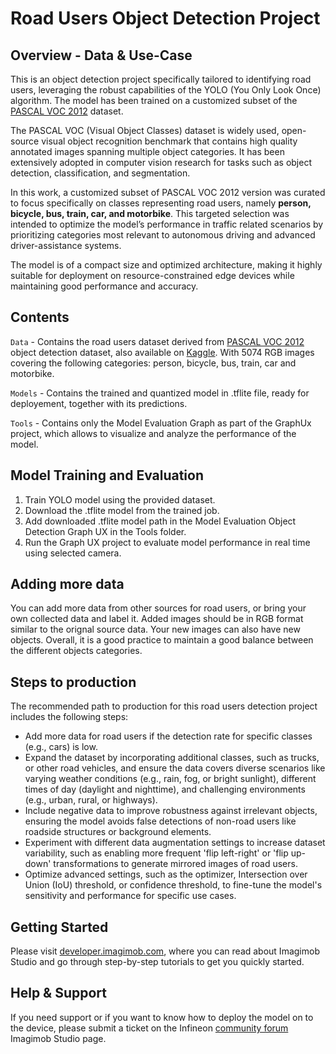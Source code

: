 # Road Users Object Detection Project

## Overview - Data & Use-Case

This is an object detection project specifically tailored to identifying road users, leveraging the robust capabilities of the YOLO (You Only Look Once) algorithm. The model has been trained on a customized subset of the [PASCAL VOC 2012](https://docs.ultralytics.com/datasets/detect/voc/) dataset. 

The PASCAL VOC (Visual Object Classes) dataset is widely used, open-source visual object recognition benchmark that contains high quality annotated images spanning multiple object categories. It has been extensively adopted in computer vision research for tasks such as object detection, classification, and segmentation. 

In this work, a customized subset of PASCAL VOC 2012 version was curated to focus specifically on classes representing road users, namely **person, bicycle, bus, train, car, and motorbike**. This targeted selection was intended to optimize the model’s performance in traffic related scenarios by prioritizing categories most relevant to autonomous driving and advanced driver-assistance systems. 

The model is of a compact size and optimized architecture, making it highly suitable for deployment on resource-constrained edge devices while maintaining good performance and accuracy.

## Contents

`Data` 	- Contains the road users dataset derived from [PASCAL VOC 2012](https://docs.ultralytics.com/datasets/detect/voc/) object detection dataset, also available on [Kaggle](https://www.kaggle.com/datasets/gopalbhattrai/pascal-voc-2012-dataset). With 5074 RGB images covering the following categories: person, bicycle, bus, train, car and motorbike.   

`Models` - Contains the trained and quantized model in .tflite file, ready for deployement, together with its predictions.

`Tools`	-  Contains only the Model Evaluation Graph as part of the GraphUx project, which allows to visualize and analyze the performance of the model.

## Model Training and Evaluation
 
1. Train YOLO model using the provided dataset.
2. Download the .tflite model from the trained job.
3. Add downloaded .tflite model path in the Model Evaluation Object Detection Graph UX in the Tools folder.
4. Run the Graph UX project to evaluate model performance in real time using selected camera.


## Adding more data

You can add more data from other sources for road users, or bring your own collected data and label it. Added images should be in RGB format similar to the orignal source data. Your new images can also have new objects. Overall, it is a good practice to maintain a good balance between the different objects categories.

## Steps to production

The recommended path to production for this road users detection project includes the following steps:  
- Add more data for road users if the detection rate for specific classes (e.g., cars) is low.
- Expand the dataset by incorporating additional classes, such as trucks, or other road vehicles, and ensure the data covers diverse scenarios like varying weather conditions (e.g., rain, fog, or bright sunlight), different times of day (daylight and nighttime), and challenging environments (e.g., urban, rural, or highways).
- Include negative data to improve robustness against irrelevant objects, ensuring the model avoids false detections of non-road users like roadside structures or background elements.
- Experiment with different data augmentation settings to increase dataset variability, such as enabling more frequent 'flip left-right' or 'flip up-down' transformations to generate mirrored images of road users.
- Optimize advanced settings, such as the optimizer, Intersection over Union (IoU) threshold, or confidence threshold, to fine-tune the model's sensitivity and performance for specific use cases.


## Getting Started

Please visit [developer.imagimob.com](https://developer.imagimob.com), where you can read about Imagimob Studio and go through step-by-step tutorials to get you quickly started.

## Help & Support

If you need support or if you want to know how to deploy the model on to the device, please submit a ticket on the Infineon [community forum ](https://community.infineon.com/t5/Imagimob/bd-p/Imagimob/page/1) Imagimob Studio page.